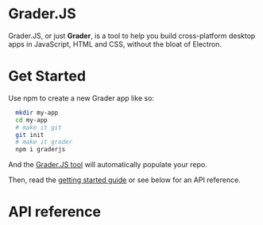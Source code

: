 # Grader.JS

Grader.JS, or just **Grader**, is a tool to help you build cross-platform desktop apps in JavaScript, HTML and CSS, without the bloat of Electron.

# Get Started

Use npm to create a new Grader app like so:

```sh
  mkdir my-app
  cd my-app
  # make it git
  git init
  # make it grader
  npm i graderjs
```

And the [Grader.JS tool](https://github.com/c9fe/graderjs) will automatically populate your repo.

Then, read the [getting started guide](https://github.com/c9fe/grader-base/blob/master/README.md) or see below for an API reference.

# API reference

